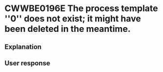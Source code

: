 # CWWBE0196E The process template ''0'' does not exist; it might have been deleted in the meantime.

## Explanation

## User response
